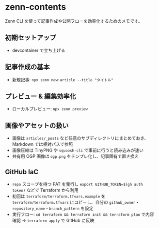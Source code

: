 # zenn-contents

Zenn CLI を使って記事作成や公開フローを効率化するためのメモです。

## 初期セットアップ

- devcontainer で立ち上げる

## 記事作成の基本

- 新規記事: `npx zenn new:article --title "タイトル"`

## プレビュー & 編集効率化

- ローカルプレビュー: `npx zenn preview`

## 画像やアセットの扱い

- 画像は `articles/_posts` など任意のサブディレクトリにまとめておき、Markdown では相対パスで参照
- 画像圧縮は TinyPNG や `squoosh-cli` で事前に行うと読み込みが速い
- 共有用 OGP 画像は `ogp.png` をテンプレ化し、記事固有で置き換え

## GitHub IaC

- `repo` スコープを持つ PAT を発行し `export GITHUB_TOKEN=$(gh auth token)` などで Terraform から利用
- 初回は `terraform/terraform.tfvars.example` を `terraform/terraform.tfvars` にコピーし、自分の `github_owner`・`repository_name`・`branch_pattern` を設定
- 実行フロー: `cd terraform && terraform init && terraform plan` で内容確認 → `terraform apply` で GitHub に反映
